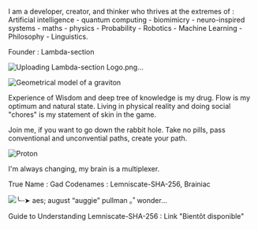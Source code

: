 I am a developer, creator, and thinker who thrives at the extremes of :
Artificial intelligence - quantum computing - biomimicry - neuro-inspired systems - maths - physics - Probability - Robotics - Machine Learning - Philosophy - Linguistics.


Founder : Lambda-section 

![Uploading Lambda-section Logo.png…]()


![Geometrical model of a graviton](https://github.com/user-attachments/assets/8d7d5f43-444a-43e2-9fce-30328ae80f41)


Experience of Wisdom and deep tree of knowledge is my drug. 
Flow is my optimum and natural state. 
Living in physical reality and doing social "chores" is my statement of skin in the game.

Join me, if you want to go down the rabbit hole.
Take no pills, pass conventional and unconvential paths, create your path.

![Proton](https://github.com/user-attachments/assets/b4286a28-330a-4e22-b7e5-28901581192d)


I'm always changing, my brain is a multiplexer.

True Name : Gad 
Codenames : Lemniscate-SHA-256, Brainiac

![╰┈➤ aes; august “auggie” pullman ｡˚ wonder…](https://github.com/user-attachments/assets/4182cb44-e877-455c-bf83-572849ca6d21)


Guide to Understanding Lemniscate-SHA-256 : Link "Bientôt disponible"
 
